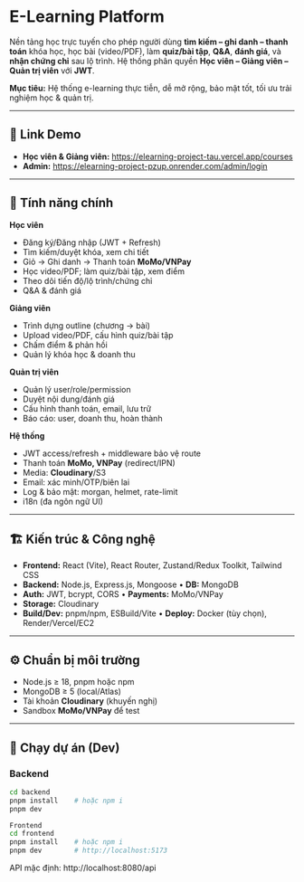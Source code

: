 # E-Learning Platform

Nền tảng học trực tuyến cho phép người dùng **tìm kiếm – ghi danh – thanh toán** khóa học, học bài (video/PDF), làm **quiz/bài tập**, **Q&A**, **đánh giá**, và **nhận chứng chỉ** sau lộ trình. Hệ thống phân quyền **Học viên – Giảng viên – Quản trị viên** với **JWT**.

**Mục tiêu:** Hệ thống e-learning thực tiễn, dễ mở rộng, bảo mật tốt, tối ưu trải nghiệm học & quản trị.

---

## 🔗 Link Demo
- **Học viên & Giảng viên:** https://elearning-project-tau.vercel.app/courses  
- **Admin:** https://elearning-project-pzup.onrender.com/admin/login

---

## 🎯 Tính năng chính
**Học viên**
- Đăng ký/Đăng nhập (JWT + Refresh)
- Tìm kiếm/duyệt khóa, xem chi tiết
- Giỏ → Ghi danh → Thanh toán **MoMo/VNPay**
- Học video/PDF; làm quiz/bài tập, xem điểm
- Theo dõi tiến độ/lộ trình/chứng chỉ
- Q&A & đánh giá

**Giảng viên**
- Trình dựng outline (chương → bài)
- Upload video/PDF, cấu hình quiz/bài tập
- Chấm điểm & phản hồi
- Quản lý khóa học & doanh thu

**Quản trị viên**
- Quản lý user/role/permission
- Duyệt nội dung/đánh giá
- Cấu hình thanh toán, email, lưu trữ
- Báo cáo: user, doanh thu, hoàn thành

**Hệ thống**
- JWT access/refresh + middleware bảo vệ route
- Thanh toán **MoMo, VNPay** (redirect/IPN)
- Media: **Cloudinary**/S3
- Email: xác minh/OTP/biên lai
- Log & bảo mật: morgan, helmet, rate-limit
- i18n (đa ngôn ngữ UI)

---

## 🏗️ Kiến trúc & Công nghệ
- **Frontend:** React (Vite), React Router, Zustand/Redux Toolkit, Tailwind CSS  
- **Backend:** Node.js, Express.js, Mongoose • **DB:** MongoDB  
- **Auth:** JWT, bcrypt, CORS • **Payments:** MoMo/VNPay  
- **Storage:** Cloudinary
- **Build/Dev:** pnpm/npm, ESBuild/Vite • **Deploy:** Docker (tùy chọn), Render/Vercel/EC2

---

## ⚙️ Chuẩn bị môi trường
- Node.js ≥ 18, pnpm hoặc npm  
- MongoDB ≥ 5 (local/Atlas)  
- Tài khoản **Cloudinary** (khuyến nghị)  
- Sandbox **MoMo/VNPay** để test

---

## 🚀 Chạy dự án (Dev)

### Backend
```bash
cd backend
pnpm install    # hoặc npm i
pnpm dev

Frontend
cd frontend
pnpm install    # hoặc npm i
pnpm dev        # http://localhost:5173
```

API mặc định: http://localhost:8080/api
